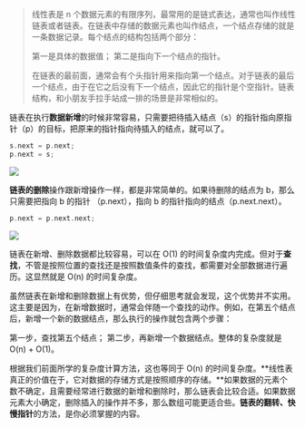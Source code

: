 > 线性表是 n 个数据元素的有限序列，最常用的是链式表达，通常也叫作线性链表或者链表。在链表中存储的数据元素也叫作结点，一个结点存储的就是一条数据记录。每个结点的结构包括两个部分：
>
> 第一是具体的数据值；
> 第二是指向下一个结点的指针。
>
>
> 在链表的最前面，通常会有个头指针用来指向第一个结点。对于链表的最后一个结点，由于在它之后没有下一个结点，因此它的指针是个空指针。链表结构，和小朋友手拉手站成一排的场景是非常相似的。

链表在执行**数据新增**的时候非常容易，只需要把待插入结点（s）的指针指向原指针（p）的目标，把原来的指针指向待插入的结点，就可以了。

```c
s.next = p.next;
p.next = s;
```

<img src="_images/数据结构与算法/Ciqc1F7OU4eAD8ZgAABTcvHSUM8181.png" />

**链表的删除**操作跟新增操作一样，都是非常简单的。如果待删除的结点为 b，那么只需要把指向 b 的指针 （p.next），指向 b 的指针指向的结点（p.next.next）。

```c
p.next = p.next.next;
```

<img src="_images/数据结构与算法/Ciqc1F7OU5KAUdKEAABA4sCZLRU123.png" />

链表在新增、删除数据都比较容易，可以在 O(1) 的时间复杂度内完成。但对于**查找**，不管是按照位置的查找还是按照数值条件的查找，都需要对全部数据进行遍历。这显然就是 O(n) 的时间复杂度。

虽然链表在新增和删除数据上有优势，但仔细思考就会发现，这个优势并不实用。这主要是因为，在新增数据时，通常会伴随一个查找的动作。例如，在第五个结点后，新增一个新的数据结点，那么执行的操作就包含两个步骤：

第一步，查找第五个结点；
第二步，再新增一个数据结点。整体的复杂度就是 O(n) + O(1)。

根据我们前面所学的复杂度计算方法，这也等同于 O(n) 的时间复杂度。**线性表真正的价值在于，它对数据的存储方式是按照顺序的存储。**如果数据的元素个数不确定，且需要经常进行数据的新增和删除时，那么链表会比较合适。如果数据元素大小确定，删除插入的操作并不多，那么数组可能更适合些。**链表的翻转、快慢指针**的方法，是你必须掌握的内容。